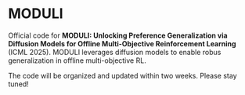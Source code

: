 # MODULI
Official code for **MODULI: Unlocking Preference Generalization via Diffusion Models for Offline Multi-Objective Reinforcement Learning** (ICML 2025). MODULI leverages diffusion models to enable robus generalization in offline multi-objective RL.

The code will be organized and updated within two weeks. Please stay tuned!
